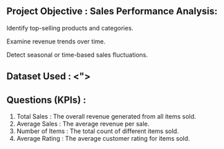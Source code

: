 ## Project Objective : Sales Performance Analysis:

Identify top-selling products and categories.

Examine revenue trends over time.

Detect seasonal or time-based sales fluctuations.

## Dataset Used :  <">

## Questions (KPIs) : 

1. Total Sales : The overall revenue generated from all items sold.
2. Average Sales : The average revenue per sale.
3. Number of Items : The total count of different items sold.
4. Average Rating : The average customer rating for items sold.

## 
   
